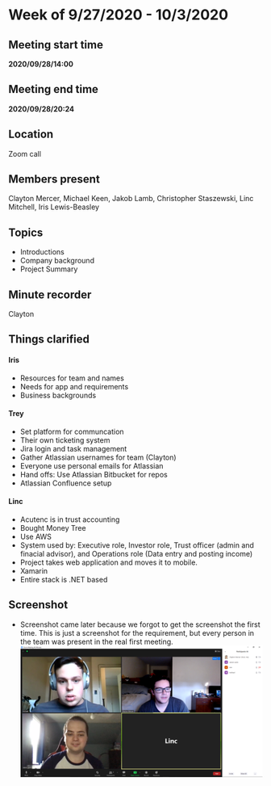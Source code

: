 # Week of 9/27/2020 - 10/3/2020

## Meeting start time
**2020/09/28/14:00**

## Meeting end time
**2020/09/28/20:24**

## Location
Zoom call

## Members present
Clayton Mercer, Michael Keen, Jakob Lamb, Christopher Staszewski, Linc Mitchell, Iris Lewis-Beasley

## Topics
- Introductions
- Company background
- Project Summary

## Minute recorder
Clayton

## Things clarified
#### Iris
- Resources for team and names
- Needs for app and requirements
- Business backgrounds
#### Trey
- Set platform for communcation
- Their own ticketing system
- Jira login and task management
- Gather Atlassian usernames for team (Clayton)
- Everyone use personal emails for Atlassian
- Hand offs: Use Atlassian Bitbucket for repos
- Atlassian Confluence setup
#### Linc
- Acutenc is in trust accounting
- Bought Money Tree
- Use AWS
- System used by: Executive role, Investor role, Trust officer (admin and finacial advisor), and Operations role (Data entry and posting income)
- Project takes web application and moves it to mobile. 
- Xamarin
- Entire stack is .NET based

## Screenshot
- Screenshot came later because we forgot to get the screenshot the first time. This is just a screenshot for the requirement, but every person in the team was present in the real first meeting. 
![image](FirstClientMeeting.PNG)